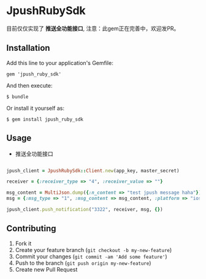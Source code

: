 # JpushRubySdk

目前仅仅实现了 **推送全功能接口**, 注意：此gem正在完善中，欢迎发PR。

## Installation

Add this line to your application's Gemfile:

    gem 'jpush_ruby_sdk'

And then execute:

    $ bundle

Or install it yourself as:

    $ gem install jpush_ruby_sdk

## Usage

* 推送全功能接口

```ruby

jpush_client = JpushRubySdk::Client.new(app_key, master_secret)

receiver = {:receiver_type => "4", :receiver_value => ""}

msg_content = MultiJson.dump({:n_content => "test jpush message haha"})
msg = {:msg_type => "1", :msg_content => msg_content, :platform => "ios"}

jpush_client.push_notification("3322", receiver, msg, {})


```

## Contributing

1. Fork it
2. Create your feature branch (`git checkout -b my-new-feature`)
3. Commit your changes (`git commit -am 'Add some feature'`)
4. Push to the branch (`git push origin my-new-feature`)
5. Create new Pull Request
